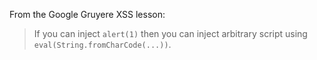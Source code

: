 From the Google Gruyere XSS lesson:

> If you can inject `alert(1)` then you can inject arbitrary script using `eval(String.fromCharCode(...))`.
